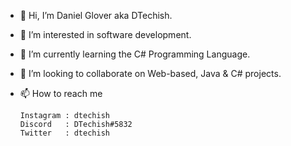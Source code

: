 - 👋 Hi, I’m Daniel Glover aka DTechish.
- 👀 I’m interested in software development.
- 🌱 I’m currently learning the C# Programming Language.
- 💞️ I’m looking to collaborate on Web-based, Java & C# projects.
- 📫 How to reach me

      Instagram : dtechish
      Discord   : DTechish#5832
      Twitter   : dtechish

<!---
dtechish/dtechish is a ✨ special ✨ repository because its `README.md` (this file) appears on your GitHub profile.
You can click the Preview link to take a look at your changes.
--->
